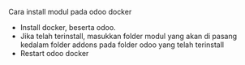Cara install modul pada odoo docker
- Install docker, beserta odoo.
- Jika telah terinstall, masukkan folder modul yang akan di pasang kedalam folder addons pada folder odoo yang telah terinstall
- Restart odoo docker
